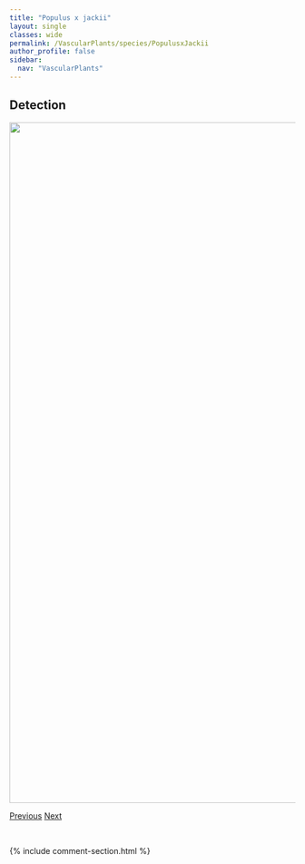 ```yaml
---
title: "Populus x jackii"
layout: single
classes: wide
permalink: /VascularPlants/species/PopulusxJackii
author_profile: false
sidebar:
  nav: "VascularPlants"
---
```


<h2>Detection</h2>

<a href="https://drive.google.com/uc?export=view&id=1dA7oZAw3p9ExMqh4kNSgP91NMtAuKUWT">
<img src="https://drive.google.com/uc?export=view&id=1dA7oZAw3p9ExMqh4kNSgP91NMtAuKUWT" height = "1200" width = "800">
</a>


<a href="/DevelopmentWebsite/VascularPlants/species/PopulusTremuloides" class="pagination--pager" title="Populus tremuloides">Previous</a> <a href="/DevelopmentWebsite/VascularPlants/species/PortulacaOleracea" class="pagination--pager" title="Portulaca oleracea">Next</a>

<p>&nbsp;</p>

{% include comment-section.html %}
